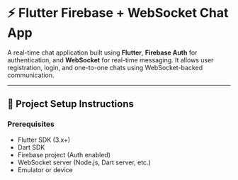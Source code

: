 # ⚡ Flutter Firebase + WebSocket Chat App

A real-time chat application built using **Flutter**, **Firebase Auth** for authentication, and **WebSocket** for real-time messaging. It allows user registration, login, and one-to-one chats using WebSocket-backed communication.

---

## 🚀 Project Setup Instructions

### Prerequisites

- Flutter SDK (3.x+)
- Dart SDK
- Firebase project (Auth enabled)
- WebSocket server (Node.js, Dart server, etc.)
- Emulator or device
